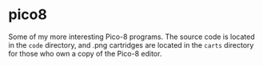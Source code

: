# pico8

Some of my more interesting Pico-8 programs. The source code is located in the `code` directory, and .png cartridges are located in the `carts` directory for those who own a copy of the Pico-8 editor.
